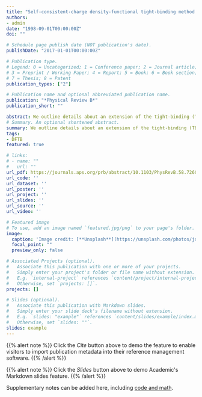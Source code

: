 ```yaml
---
title: "Self-consistent-charge density-functional tight-binding method for simulations of complex materials properties"
authors:
- admin
date: "1998-09-01T00:00:00Z"
doi: ""

# Schedule page publish date (NOT publication's date).
publishDate: "2017-01-01T00:00:00Z"

# Publication type.
# Legend: 0 = Uncategorized; 1 = Conference paper; 2 = Journal article;
# 3 = Preprint / Working Paper; 4 = Report; 5 = Book; 6 = Book section;
# 7 = Thesis; 8 = Patent
publication_types: ["2"]

# Publication name and optional abbreviated publication name.
publication: "*Physical Review B*"
publication_short: ""

abstract: We outline details about an extension of the tight-binding (TB) approach to improve total energies, forces, and transferability. The method is based on a second-order expansion of the Kohn-Sham total energy in density-functional theory (DFT) with respect to charge density fluctuations. The zeroth order approach is equivalent to a common standard non-self-consistent (TB) scheme, while at second order a transparent, parameter-free, and readily calculable expression for generalized Hamiltonian matrix elements may be derived. These are modified by a self-consistent redistribution of Mulliken charges (SCC). Besides the usual “band structure” and short-range repulsive terms the final approximate Kohn-Sham energy additionally includes a Coulomb interaction between charge fluctuations. At large distances this accounts for long-range electrostatic forces between two point charges and approximately includes self-interaction contributions of a given atom if the charges are located at one and the same atom. We apply the new SCC scheme to problems where deficiencies within the non-SCC standard TB approach become obvious. We thus considerably improve transferability.
# Summary. An optional shortened abstract.
summary: We outline details about an extension of the tight-binding (TB) approach to improve total energies, forces, and transferability. The method is based on a second-order expansion of the Kohn-Sham total energy in density-functional theory (DFT) with respect to charge density fluctuations. The zeroth order approach is equivalent to a common standard non-self-consistent (TB) scheme, while at second order a transparent, parameter-free, and readily calculable expression for generalized Hamiltonian matrix elements may be derived. These are modified by a self-consistent redistribution of Mulliken charges (SCC). Besides the usual “band structure” and short-range repulsive terms the final approximate Kohn-Sham energy additionally includes a Coulomb interaction between charge fluctuations. At large distances this accounts for long-range electrostatic forces between two point charges and approximately includes self-interaction contributions of a given atom if the charges are located at one and the same atom. We apply the new SCC scheme to problems where deficiencies within the non-SCC standard TB approach become obvious. We thus considerably improve transferability.
tags:
- DFTB
featured: true

# links:
# - name: ""
#   url: ""
url_pdf: https://journals.aps.org/prb/abstract/10.1103/PhysRevB.58.7260
url_code: ''
url_dataset: ''
url_poster: ''
url_project: ''
url_slides: ''
url_source: ''
url_video: ''

# Featured image
# To use, add an image named `featured.jpg/png` to your page's folder. 
image:
  caption: 'Image credit: [**Unsplash**](https://unsplash.com/photos/jdD8gXaTZsc)'
  focal_point: ""
  preview_only: false

# Associated Projects (optional).
#   Associate this publication with one or more of your projects.
#   Simply enter your project's folder or file name without extension.
#   E.g. `internal-project` references `content/project/internal-project/index.md`.
#   Otherwise, set `projects: []`.
projects: []

# Slides (optional).
#   Associate this publication with Markdown slides.
#   Simply enter your slide deck's filename without extension.
#   E.g. `slides: "example"` references `content/slides/example/index.md`.
#   Otherwise, set `slides: ""`.
slides: example
---
```


{{% alert note %}}
Click the *Cite* button above to demo the feature to enable visitors to import publication metadata into their reference management software.
{{% /alert %}}

{{% alert note %}}
Click the *Slides* button above to demo Academic's Markdown slides feature.
{{% /alert %}}

Supplementary notes can be added here, including [code and math](https://sourcethemes.com/academic/docs/writing-markdown-latex/).
